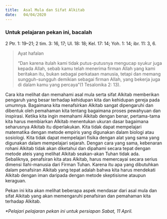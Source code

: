 ```yaml
---
title:  Asal Mula dan Sifat Alkitab
date:   04/04/2020
---
```


### Untuk pelajaran pekan ini, bacalah
2 Ptr. 1: 19–21; 2 tim. 3: 16, 17; Ul. 18: 18; Kel. 17: 14; Yoh. 1: 14; ibr. 11: 3, 6. 
> <p>Ayat hafalan</p>
> “Dan karena itulah kami tidak putus-putusnya mengucap syukur juga kepada Allah, sebab kamu telah menerima firman Allah yang kami beritakan itu, bukan sebagai perkataan manusia, tetapi dan memang sungguh-sungguh demikian sebagai firman Allah, yang bekerja juga di dalam kamu yang percaya”(1 Tesalonika 2: 13). 

Cara kita melihat dan memahami asal mula serta sifat Alkitab memberikan pengaruh yang besar terhadap kehidupan kita dan kehidupan gereja pada umumnya. Bagaimana kita menafsirkan Alkitab sangat dipengaruhi dan dibentuk oleh pemahaman kita tentang bagaimana proses pewahyuan dan inspirasi. Ketika kita ingin memahami Alkitab dengan benar, pertama-tama kita harus membiarkan Alkitab menentukan ukuran dasar bagaimana seharusnya Alkitab itu diperlakukan. Kita tidak dapat mempelajari matematika dengan metode empiris yang digunakan dalam biologi atau sosiologi. Kita tidak dapat mempelajari fisika dengan alat yang sama yang digunakan dalam mempelajari sejarah. Dengan cara yang sama, kebenaran rohani Alkitab tidak akan diketahui dan dipahami secara tepat dengan metode ateis yang melihat Alkitab seakan-akan Tuhan tidak ada. Sebaliknya, penafsiran kita atas Alkitab, harus memercayai secara serius dimensi Ilahi-manusia dari Firman Tuhan. Karena itu apa yang dibutuhkan dalam penafsiran Alkitab yang tepat adalah bahwa kita harus mendekati Alkitab dengan iman daripada dengan metode skeptisisme ataupun keraguan. 

Pekan ini kita akan melihat beberapa aspek mendasar dari asal mula dan sifat Alkitab yang akan memengaruhi penafsiran dan pemahaman kita terhadap Alkitab. 

_*Pelajari pelajaran pekan ini untuk persiapan Sabat, 11 April._